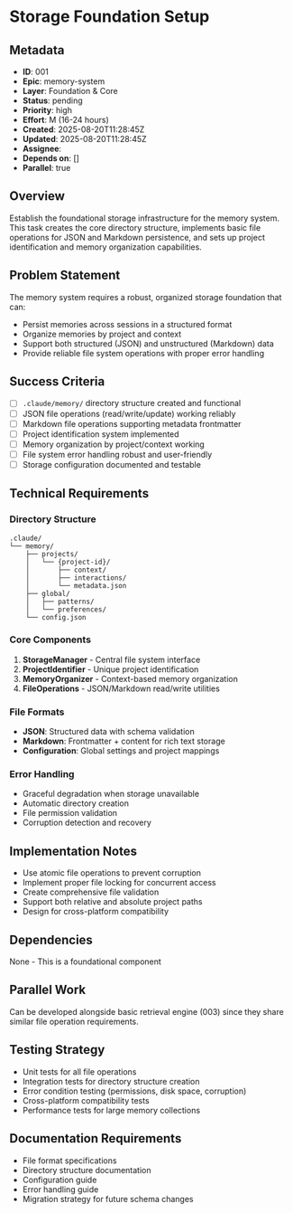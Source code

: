 # Storage Foundation Setup

## Metadata
- **ID**: 001
- **Epic**: memory-system  
- **Layer**: Foundation & Core
- **Status**: pending
- **Priority**: high
- **Effort**: M (16-24 hours)
- **Created**: 2025-08-20T11:28:45Z
- **Updated**: 2025-08-20T11:28:45Z
- **Assignee**: 
- **Depends on**: []
- **Parallel**: true

## Overview
Establish the foundational storage infrastructure for the memory system. This task creates the core directory structure, implements basic file operations for JSON and Markdown persistence, and sets up project identification and memory organization capabilities.

## Problem Statement
The memory system requires a robust, organized storage foundation that can:
- Persist memories across sessions in a structured format
- Organize memories by project and context
- Support both structured (JSON) and unstructured (Markdown) data
- Provide reliable file system operations with proper error handling

## Success Criteria
- [ ] `.claude/memory/` directory structure created and functional
- [ ] JSON file operations (read/write/update) working reliably
- [ ] Markdown file operations supporting metadata frontmatter
- [ ] Project identification system implemented
- [ ] Memory organization by project/context working
- [ ] File system error handling robust and user-friendly
- [ ] Storage configuration documented and testable

## Technical Requirements

### Directory Structure
```
.claude/
└── memory/
    ├── projects/
    │   └── {project-id}/
    │       ├── context/
    │       ├── interactions/
    │       └── metadata.json
    ├── global/
    │   ├── patterns/
    │   └── preferences/
    └── config.json
```

### Core Components
1. **StorageManager** - Central file system interface
2. **ProjectIdentifier** - Unique project identification
3. **MemoryOrganizer** - Context-based memory organization
4. **FileOperations** - JSON/Markdown read/write utilities

### File Formats
- **JSON**: Structured data with schema validation
- **Markdown**: Frontmatter + content for rich text storage
- **Configuration**: Global settings and project mappings

### Error Handling
- Graceful degradation when storage unavailable
- Automatic directory creation
- File permission validation
- Corruption detection and recovery

## Implementation Notes
- Use atomic file operations to prevent corruption
- Implement proper file locking for concurrent access
- Create comprehensive file validation
- Support both relative and absolute project paths
- Design for cross-platform compatibility

## Dependencies
None - This is a foundational component

## Parallel Work
Can be developed alongside basic retrieval engine (003) since they share similar file operation requirements.

## Testing Strategy
- Unit tests for all file operations
- Integration tests for directory structure creation
- Error condition testing (permissions, disk space, corruption)
- Cross-platform compatibility tests
- Performance tests for large memory collections

## Documentation Requirements
- File format specifications
- Directory structure documentation
- Configuration guide
- Error handling guide
- Migration strategy for future schema changes